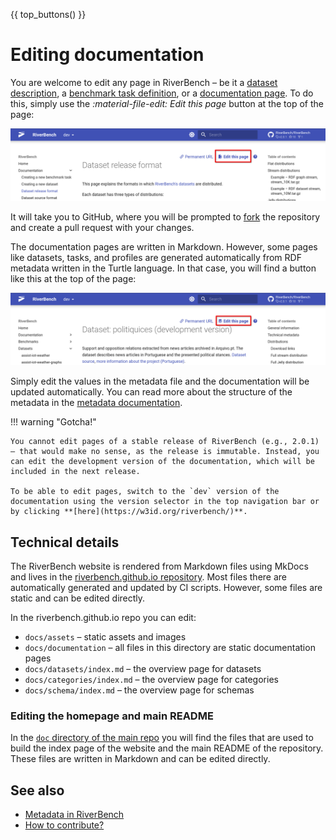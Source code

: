 {{ top_buttons() }}

# Editing documentation

You are welcome to edit any page in RiverBench – be it a [dataset description](../datasets/index.md), a [benchmark task definition](../tasks/index.md), or a [documentation page](index.md). To do this, simply use the _:material-file-edit: Edit this page_ button at the top of the page:

![Edit this page – Markdown](../assets/editing_markdown.png)

It will take you to GitHub, where you will be prompted to [fork](https://docs.github.com/en/pull-requests/collaborating-with-pull-requests/working-with-forks/fork-a-repo) the repository and create a pull request with your changes.

The documentation pages are written in Markdown. However, some pages like datasets, tasks, and profiles are generated automatically from RDF metadata written in the Turtle language. In that case, you will find a button like this at the top of the page:

![Edit this page – RDF/Turtle](../assets/editing_turtle.png)

Simply edit the values in the metadata file and the documentation will be updated automatically. You can read more about the structure of the metadata in the [metadata documentation](metadata.md).

!!! warning "Gotcha!"

    You cannot edit pages of a stable release of RiverBench (e.g., 2.0.1) – that would make no sense, as the release is immutable. Instead, you can edit the development version of the documentation, which will be included in the next release.

    To be able to edit pages, switch to the `dev` version of the documentation using the version selector in the top navigation bar or by clicking **[here](https://w3id.org/riverbench/)**.

## Technical details

The RiverBench website is rendered from Markdown files using MkDocs and lives in the [riverbench.github.io repository](https://github.com/RiverBench/riverbench.github.io). Most files there are automatically generated and updated by CI scripts. However, some files are static and can be edited directly.

In the riverbench.github.io repo you can edit:

- `docs/assets` – static assets and images
- `docs/documentation` – all files in this directory are static documentation pages
- `docs/datasets/index.md` – the overview page for datasets
- `docs/categories/index.md` – the overview page for categories
- `docs/schema/index.md` – the overview page for schemas

### Editing the homepage and main README

In the [`doc` directory of the main repo](https://github.com/RiverBench/RiverBench/tree/main/doc) you will find the files that are used to build the index page of the website and the main README of the repository. These files are written in Markdown and can be edited directly.

## See also

- [Metadata in RiverBench](metadata.md)
- [How to contribute?](contribute.md)
